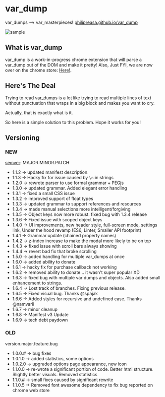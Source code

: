 # var_dump

var_dumps --> var_masterpieces!
[philipreasa.github.io/var_dump](http://philipreasa.github.io/var_dump/)

![sample](https://cloud.githubusercontent.com/assets/1691316/20464548/aca2261e-aefd-11e6-8f81-0abba3357a03.gif)

## What is var_dump

var_dump is a work-in-progress chrome extension that will parse a var_dump out of the DOM and make it pretty!
Also, Just FYI, we are now over on the chrome store: [Here!](https://chrome.google.com/webstore/detail/varmasterpiece/chfhddogiigmfpkcmgfpolalagdcamkl).

## Here's The Deal

Trying to read var_dumps is a lot like trying to read multiple lines of text without punctuation that wraps in a big block and makes you want to cry.

Actually, that is exactly what is it.

So here is a simple solution to this problem. Hope it works for you!

## Versioning

### NEW

[semver](http://semver.org/): MAJOR.MINOR.PATCH

- 1.1.2 -> updated manifest description.
- 1.1.3 -> Hacky fix for issue caused by `\n` in strings
- 1.2.0 -> rewrote parser to use formal grammar + PEGjs
- 1.3.0 -> updated grammar. Added elegant error handling
- 1.3.1 -> fixed a small CSS issue
- 1.3.2 -> improved support of float types
- 1.3.3 -> updated grammar to support references and resources
- 1.3.4 -> made manual selections more intelligent/forgiving
- 1.3.5 -> Object keys now more robust. fixed bug with 1.3.4 release
- 1.3.6 -> Fixed issue with scoped object keys
- 1.4.0 -> UI improvements, new header style, full-screen mode, settings link,
  Under the hood revamp (ES6, Linter, Smaller API footprint)
- 1.4.1 -> Grammar update (chained property names)
- 1.4.2 -> z-index increase to make the modal more likely to be on top
- 1.4.3 -> fixed issue with scroll bars always showing
- 1.4.4 -> revert bad fix that broke scrolling
- 1.5.0 -> added handling for multiple var_dumps at once
- 1.6.0 -> added ability to donate
- 1.6.1 -> hacky fix for purchase callback not working
- 1.6.2 -> removed ability to donate... it wasn't super popular XD
- 1.6.3 -> fixed bug with multiple var dumps and objects. Also added small enhancement to strings.
- 1.6.4 -> Lost track of branches. Fixing previous release.
- 1.6.5 -> Fixed visual bug. Thanks @spajak
- 1.6.6 -> Added styles for recursive and undefined case. Thanks @namvarii
- 1.6.7 -> minor cleanup
- 1.6.8 -> Manifest v3 Update
- 1.6.9 -> tech debt paydown

### OLD

version.major.feature.bug

- 1.0.0.# -> bug fixes
- 1.0.1.0 -> added statistics, some options
- 1.0.2.0 -> upgraded options page appearance, new icon
- 1.1.0.0 -> re-wrote a significant portion of code. Better html structure. Slightly better visuals. Removed statistics.
- 1.1.0.# -> small fixes caused by significant rewrite
- 1.1.0.5 -> Removed font awesome dependency to fix bug reported on chrome web store
